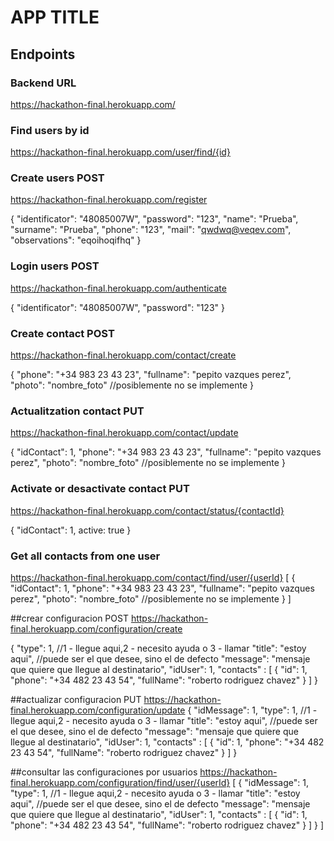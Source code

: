 # APP TITLE

## Endpoints
### Backend URL
https://hackathon-final.herokuapp.com/

### Find users by id
https://hackathon-final.herokuapp.com/user/find/{id}

### Create users POST
https://hackathon-final.herokuapp.com/register

{
    "identificator": "48085007W",
    "password": "123",
    "name": "Prueba",
    "surname": "Prueba",
    "phone": "123",
    "mail": "qwdwq@veqev.com",
    "observations": "eqoihoqifhq"
}

### Login users POST
https://hackathon-final.herokuapp.com/authenticate

{
    "identificator": "48085007W",
    "password": "123"
}

### Create contact POST
https://hackathon-final.herokuapp.com/contact/create

{
    "phone": "+34 983 23 43 23",
    "fullname": "pepito vazques perez",
    "photo": "nombre_foto" //posiblemente no se implemente
}

### Actualitzation contact PUT
https://hackathon-final.herokuapp.com/contact/update

{
    "idContact": 1,
    "phone": "+34 983 23 43 23",
    "fullname": "pepito vazques perez",
    "photo": "nombre_foto" //posiblemente no se implemente
}

### Activate or desactivate contact PUT
https://hackathon-final.herokuapp.com/contact/status/{contactId}

{
    "idContact": 1,
    active: true
}

### Get all contacts from one user
https://hackathon-final.herokuapp.com/contact/find/user/{userId}
[
    {
        "idContact": 1,
        "phone": "+34 983 23 43 23",
        "fullname": "pepito vazques perez",
        "photo": "nombre_foto" //posiblemente no se implemente
    }
]

##crear configuracion POST
https://hackathon-final.herokuapp.com/configuration/create

{
    "type": 1, //1 - llegue aqui,2 - necesito ayuda o 3 - llamar
    "title": "estoy aqui", //puede ser el que desee, sino el de defecto
    "message": "mensaje que quiere que llegue al destinatario",
    "idUser": 1,
    "contacts" : [
        {
            "id": 1,
            "phone": "+34 482 23 43 54",
            "fullName": "roberto rodriguez chavez"
        }
    ]
}

##actualizar configuracion PUT
https://hackathon-final.herokuapp.com/configuration/update
{
    "idMessage": 1,
    "type": 1, //1 - llegue aqui,2 - necesito ayuda o 3 - llamar
    "title": "estoy aqui", //puede ser el que desee, sino el de defecto
    "message": "mensaje que quiere que llegue al destinatario",
    "idUser": 1,
    "contacts" : [
        {
            "id": 1,
            "phone": "+34 482 23 43 54",
            "fullName": "roberto rodriguez chavez"
        }
    ]
}

##consultar las configuraciones por usuarios
https://hackathon-final.herokuapp.com/configuration/find/user/{userId}
[
    {
    "idMessage": 1,
    "type": 1, //1 - llegue aqui,2 - necesito ayuda o 3 - llamar
    "title": "estoy aqui", //puede ser el que desee, sino el de defecto
    "message": "mensaje que quiere que llegue al destinatario",
    "idUser": 1,
    "contacts" : [
            {
                "id": 1,
                "phone": "+34 482 23 43 54",
                "fullName": "roberto rodriguez chavez"
            }
        ]
    }
]
